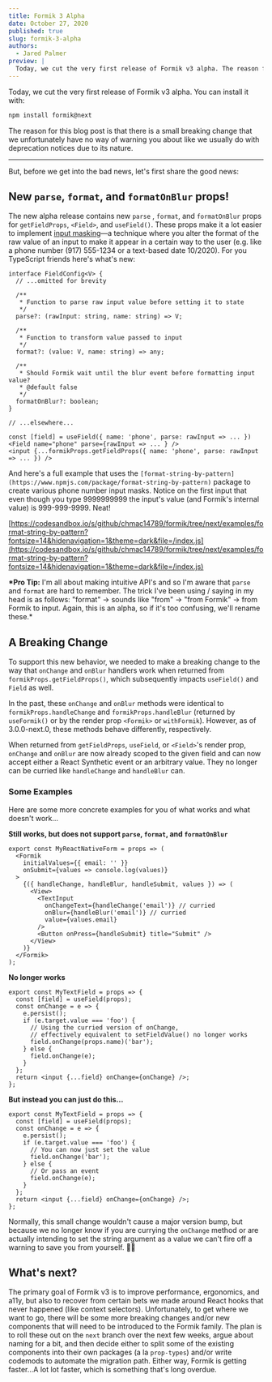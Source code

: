 ```yaml
---
title: Formik 3 Alpha
date: October 27, 2020
published: true
slug: formik-3-alpha
authors:
  - Jared Palmer
preview: |
  Today, we cut the very first release of Formik v3 alpha. The reason for this blog post is that there is a small breaking change that we unfortunately have no way of warning you about like we usually do with deprecation notices due to its nature.
---
```


Today, we cut the very first release of Formik v3 alpha. You can install it with:

```jsx
npm install formik@next
```

The reason for this blog post is that there is a small breaking change that we unfortunately have no way of warning you about like we usually do with deprecation notices due to its nature.

---

But, before we get into the bad news, let's first share the good news:

## New `parse`, `format`, and `formatOnBlur` props!

The new alpha release contains new `parse` , `format`, and `formatOnBlur` props for `getFieldProps`, `<Field>`, and `useField()`. These props make it a lot easier to implement [input masking](https://css-tricks.com/input-masking/)—a technique where you alter the format of the raw value of an input to make it appear in a certain way to the user (e.g. like a phone number (917) 555-1234 or a text-based date 10/2020). For you TypeScript friends here's what's new:

```tsx
interface FieldConfig<V> {
  // ...omitted for brevity

  /**
   * Function to parse raw input value before setting it to state
   */
  parse?: (rawInput: string, name: string) => V;

  /**
   * Function to transform value passed to input
   */
  format?: (value: V, name: string) => any;

  /**
   * Should Formik wait until the blur event before formatting input value?
   * @default false
   */
  formatOnBlur?: boolean;
}

// ...elsewhere...

const [field] = useField({ name: 'phone', parse: rawInput => ... })
<Field name="phone" parse={rawInput => ... } />
<input {...formikProps.getFieldProps({ name: 'phone', parse: rawInput => ... }) />
```

And here's a full example that uses the `[format-string-by-pattern](https://www.npmjs.com/package/format-string-by-pattern)` package to create various phone number input masks. Notice on the first input that even though you type 9999999999 the input's value (and Formik's internal value) is 999-999-9999. Neat!

[https://codesandbox.io/s/github/chmac14789/formik/tree/next/examples/format-string-by-pattern?fontsize=14&hidenavigation=1&theme=dark&file=/index.js](https://codesandbox.io/s/github/chmac14789/formik/tree/next/examples/format-string-by-pattern?fontsize=14&hidenavigation=1&theme=dark&file=/index.js)

**\*Pro Tip:** I'm all about making intuitive API's and so I'm aware that `parse` and `format` are hard to remember. The trick I've been using / saying in my head is as follows: "format" → sounds like "from" → "from Formik" → from Formik to input. Again, this is an alpha, so if it's too confusing, we'll rename these.\*

## A Breaking Change

To support this new behavior, we needed to make a breaking change to the way that `onChange` and `onBlur` handlers work when returned from `formikProps.getFieldProps()`, which subsequently impacts `useField()` and `Field` as well.

In the past, these `onChange` and `onBlur` methods were identical to `formikProps.handleChange` and `formikProps.handleBlur` (returned by `useFormik()` or by the render prop `<Formik>` or `withFormik`). However, as of 3.0.0-next.0, these methods behave differently, respectively.

When returned from `getFieldProps`, `useField`, or `<Field>`'s render prop, `onChange` and `onBlur` are now already scoped to the given field and can now accept either a React Synthetic event or an arbitrary value. They no longer can be curried like `handleChange` and `handleBlur` can.

### Some Examples

Here are some more concrete examples for you of what works and what doesn't work...

**Still works, but does not support `parse`, `format`, and `formatOnBlur`**

```tsx
export const MyReactNativeForm = props => (
  <Formik
    initialValues={{ email: '' }}
    onSubmit={values => console.log(values)}
  >
    {({ handleChange, handleBlur, handleSubmit, values }) => (
      <View>
        <TextInput
          onChangeText={handleChange('email')} // curried
          onBlur={handleBlur('email')} // curried
          value={values.email}
        />
        <Button onPress={handleSubmit} title="Submit" />
      </View>
    )}
  </Formik>
);
```

**No longer works**

```tsx
export const MyTextField = props => {
  const [field] = useField(props);
  const onChange = e => {
    e.persist();
    if (e.target.value === 'foo') {
      // Using the curried version of onChange,
      // effectively equivalent to setFieldValue() no longer works
      field.onChange(props.name)('bar');
    } else {
      field.onChange(e);
    }
  };
  return <input {...field} onChange={onChange} />;
};
```

**But instead you can just do this...**

```tsx
export const MyTextField = props => {
  const [field] = useField(props);
  const onChange = e => {
    e.persist();
    if (e.target.value === 'foo') {
      // You can now just set the value
      field.onChange('bar');
    } else {
      // Or pass an event
      field.onChange(e);
    }
  };
  return <input {...field} onChange={onChange} />;
};
```

Normally, this small change wouldn't cause a major version bump, but because we no longer know if you are currying the `onChange` method or are actually intending to set the string argument as a value we can't fire off a warning to save you from yourself. 🤷‍♂️

## What's next?

The primary goal of Formik v3 is to improve performance, ergonomics, and a11y, but also to recover from certain bets we made around React hooks that never happened (like context selectors). Unfortunately, to get where we want to go, there will be some more breaking changes and/or new components that will need to be introduced to the Formik family. The plan is to roll these out on the `next` branch over the next few weeks, argue about naming for a bit, and then decide either to split some of the existing components into their own packages (a la `prop-types`) and/or write codemods to automate the migration path. Either way, Formik is getting faster...A lot lot faster, which is something that's long overdue.
